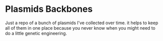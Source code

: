 # Plasmids Backbones

Just a repo of a bunch of plasmids I've collected over time. it helps to keep all of them in one place because you never know when you might need to do a little genetic engineering.
